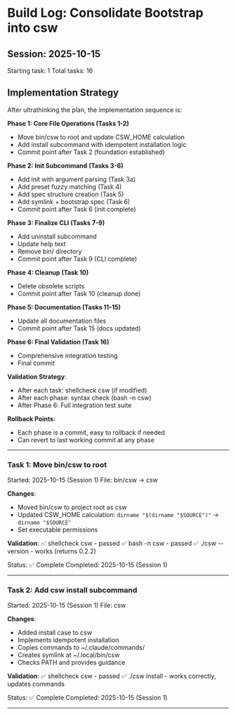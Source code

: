 # Build Log: Consolidate Bootstrap into csw

## Session: 2025-10-15
Starting task: 1
Total tasks: 16

## Implementation Strategy

After ultrathinking the plan, the implementation sequence is:

**Phase 1: Core File Operations (Tasks 1-2)**
- Move bin/csw to root and update CSW_HOME calculation
- Add install subcommand with idempotent installation logic
- Commit point after Task 2 (foundation established)

**Phase 2: Init Subcommand (Tasks 3-6)**
- Add init with argument parsing (Task 3a)
- Add preset fuzzy matching (Task 4)
- Add spec structure creation (Task 5)
- Add symlink + bootstrap spec (Task 6)
- Commit point after Task 6 (init complete)

**Phase 3: Finalize CLI (Tasks 7-9)**
- Add uninstall subcommand
- Update help text
- Remove bin/ directory
- Commit point after Task 9 (CLI complete)

**Phase 4: Cleanup (Task 10)**
- Delete obsolete scripts
- Commit point after Task 10 (cleanup done)

**Phase 5: Documentation (Tasks 11-15)**
- Update all documentation files
- Commit point after Task 15 (docs updated)

**Phase 6: Final Validation (Task 16)**
- Comprehensive integration testing
- Final commit

**Validation Strategy**:
- After each task: shellcheck csw (if modified)
- After each phase: syntax check (bash -n csw)
- After Phase 6: Full integration test suite

**Rollback Points**:
- Each phase is a commit, easy to rollback if needed
- Can revert to last working commit at any phase

---

### Task 1: Move bin/csw to root
Started: 2025-10-15 (Session 1)
File: bin/csw → csw

**Changes**:
- Moved bin/csw to project root as csw
- Updated CSW_HOME calculation: `dirname "$(dirname "$SOURCE")"` → `dirname "$SOURCE"`
- Set executable permissions

**Validation**:
✅ shellcheck csw - passed
✅ bash -n csw - passed
✅ ./csw --version - works (returns 0.2.2)

Status: ✅ Complete
Completed: 2025-10-15 (Session 1)

---

### Task 2: Add csw install subcommand
Started: 2025-10-15 (Session 1)
File: csw

**Changes**:
- Added install case to csw
- Implements idempotent installation
- Copies commands to ~/.claude/commands/
- Creates symlink at ~/.local/bin/csw
- Checks PATH and provides guidance

**Validation**:
✅ shellcheck csw - passed
✅ ./csw install - works correctly, updates commands

Status: ✅ Complete
Completed: 2025-10-15 (Session 1)

---
